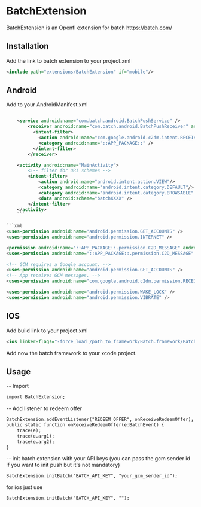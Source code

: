 BatchExtension
===========================

BatchExtension is an Openfl extension for batch https://batch.com/

Installation
------------
Add the link to batch extension to your project.xml
```xml
<include path="extensions/BatchExtension" if="mobile"/>
```
Android
------------

Add to your AndroidManifest.xml

```xml

	<service android:name="com.batch.android.BatchPushService" />
		<receiver android:name="com.batch.android.BatchPushReceiver" android:permission="com.google.android.c2dm.permission.SEND"> 
		  <intent-filter> 
			<action android:name="com.google.android.c2dm.intent.RECEIVE" /> 
			<category android:name="::APP_PACKAGE::" /> 
		  </intent-filter>  
		</receiver>

	<activity android:name="MainActivity">
		<!-- filter for URI schemes -->
		<intent-filter>
			<action android:name="android.intent.action.VIEW"/>
			<category android:name="android.intent.category.DEFAULT"/>
			<category android:name="android.intent.category.BROWSABLE" />
			<data android:scheme="batchXXXX" />
		</intent-filter>
	</activity>
	```

```xml
<uses-permission android:name="android.permission.GET_ACCOUNTS" />
<uses-permission android:name="android.permission.INTERNET" />

<permission android:name="::APP_PACKAGE::.permission.C2D_MESSAGE" android:protectionLevel="signature" />
<uses-permission android:name="::APP_PACKAGE::.permission.C2D_MESSAGE" />
	
<!-- GCM requires a Google account. -->
<uses-permission android:name="android.permission.GET_ACCOUNTS" />
<!-- App receives GCM messages. -->
<uses-permission android:name="com.google.android.c2dm.permission.RECEIVE" />

<uses-permission android:name="android.permission.WAKE_LOCK" />
<uses-permission android:name="android.permission.VIBRATE" />  
```

IOS
------------

Add build link to your project.xml
```xml
<ios linker-flags="-force_load /path_to_framework/Batch.framework/Batch" />
```

Add now the batch framework to your xcode project.


Usage
------------

-- Import
```xml
import BatchExtension;
```

-- Add listener to redeem offer
```xml
BatchExtension.addEventListener("REDEEM_OFFER", onReceiveRedeemOffer);
public static function onReceiveRedeemOffer(e:BatchEvent) {
	trace(e);
	trace(e.arg1);
	trace(e.arg2);
} 
```

-- init batch extension with your API keys (you can pass the gcm sender id if you want to init push but it's not mandatory)
```xml
BatchExtension.initBatch("BATCH_API_KEY", "your_gcm_sender_id");
```

for ios just use
```xml
BatchExtension.initBatch("BATCH_API_KEY", "");
```
